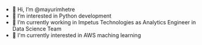 - 👋 Hi, I’m @mayurimhetre
- 👀 I’m interested in Python development
- 🌱 I’m currently working in Impetus Technologies as Analytics Engineer in Data Science Team
- 🌱 I'm currently interested in AWS maching learning 


<!---
mayurimhetre/mayurimhetre is a ✨ special ✨ repository because its `README.md` (this file) appears on your GitHub profile.
You can click the Preview link to take a look at your changes.
--->
